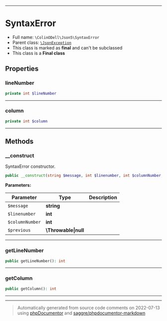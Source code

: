 ***

# SyntaxError





* Full name: `\ColinODell\Json5\SyntaxError`
* Parent class: [`\JsonException`](../../JsonException.md)
* This class is marked as **final** and can't be subclassed
* This class is a **Final class**



## Properties


### lineNumber



```php
private int $lineNumber
```






***

### column



```php
private int $column
```






***

## Methods


### __construct

SyntaxError constructor.

```php
public __construct(string $message, int $linenumber, int $columnNumber, \Throwable|null $previous = null): mixed
```








**Parameters:**

| Parameter | Type | Description |
|-----------|------|-------------|
| `$message` | **string** |  |
| `$linenumber` | **int** |  |
| `$columnNumber` | **int** |  |
| `$previous` | **\Throwable&#124;null** |  |




***

### getLineNumber



```php
public getLineNumber(): int
```











***

### getColumn



```php
public getColumn(): int
```











***


***
> Automatically generated from source code comments on 2022-07-13 using [phpDocumentor](http://www.phpdoc.org/) and [saggre/phpdocumentor-markdown](https://github.com/Saggre/phpDocumentor-markdown)

